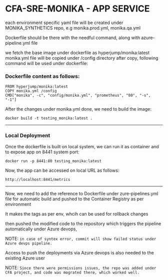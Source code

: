 #  CFA-SRE-MONIKA - APP SERVICE

each environment specific yaml file will be created under MONIKA_SYNTHETICS repo, e.g monika.prod.yml, monika.qa.yml

Dockerfile should be there with the needful command, along with azure-pipeline.yml file

we fetch the base image under dockerfile as hyperjump/monika:latest
monika.yml file will be copied under /config directory
after copy, following command will be used under dockerfile:

### Dockerfile content as follows:

```
FROM hyperjump/monika:latest
COPY monika.yml /config
CMD["monika", -c", "config/monika.yml", "prometheus", "80", "-s", "-1"]
```


After the changes under monika.yml done, we need to build the image:

```
docker build -t testing_monika:latest .
```


--------------------------------------------------------------------------------------------------------------------------------------------------------------------

### Local Deployment 
Once the dockerfile is built on local system, we can run it as container and to expose app on 8441 system port:

```
docker run -p 8441:80 testing_monika:latest
```

Now, the app can be accessed on local URL as follows:

```
http://localhost:8441/metrics
```

-------------------------------------------------------------------------------------------------------------------------------------------------------------------


Now, we need to add the reference to Dockerfile under zure-pipelines.yml file for automatic build and pushed to the Container Registry as per environment

It makes the tags as per env, whcih can be used for rollback changes

then pushed the modified code to the repository which triggers the pipeline automatically under Azure devops,

NOTE: ```in case of syntex error, commit will show failed status under Azure devps pipeline.```

Access to push the deployments via Azure devops is also needed to the existing Azure user

NOTE: ```Since there were permissions issues, the repo was added under CFA project, and code was mograted there, which worked well.```
